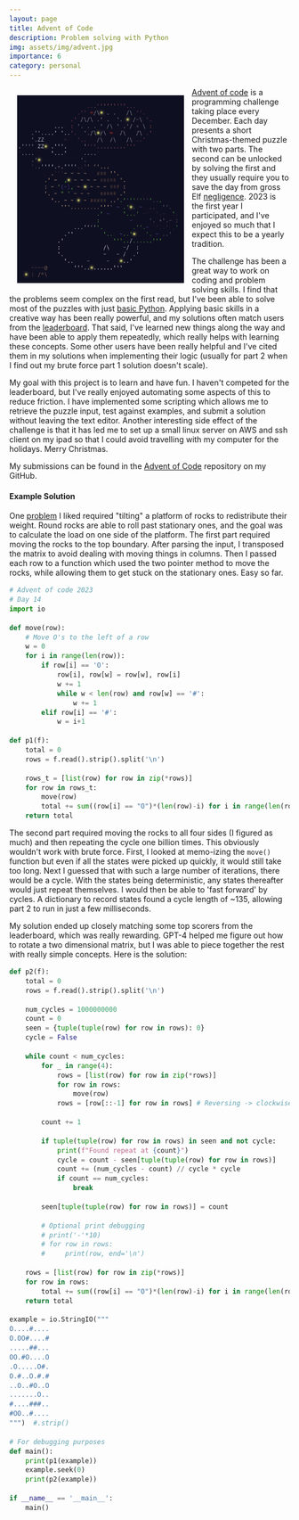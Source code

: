 ```yaml
---
layout: page
title: Advent of Code
description: Problem solving with Python
img: assets/img/advent.jpg
importance: 6
category: personal
---
```

<style>
.image-container {
    height: 500px; /* Adjust as needed */
    border-radius: .25rem; /* To match rounded style */
    background-position: center center; /* Adjust as needed */
    background-size: cover;
    box-shadow: 0 2px 2px 0 rgba(0, 0, 0, 0.14), 0 3px 1px -2px rgba(0, 0, 0, 0.12), 0 1px 5px 0 rgba(0, 0, 0, 0.2); /* For z-depth-1 effect */
}
.float-img-left {
    float: left; /* Float image to the right */
    margin: 1em 1em 1em 1em; /* Add margin for spacing */
    max-width: 300px; /* Maximum width of the image */
    height: auto; /* Maintain aspect ratio */
}
</style>

<div class="row justify-content-sm-center">
    <!-- <div class="col-sm-5 mt-3 mt-md-0"> -->
    <!--     <div class="image-container" style="background-image: url('/assets/img/aoc-full.png');"></div> -->
    <!-- </div> -->
    <!-- <div class="col-sm-7 mt-3 mt-md-0"> -->
    <div class="col-sm-12 mt-3 mt-md-0">
        <img src="/assets/img/aoc-full.png" alt="Advent map" class="float-img-left">
        <p>
        <a href="https://adventofcode.com">Advent of code</a> is a programming challenge taking place every December. Each day presents a short Christmas-themed puzzle with two parts. The second can be unlocked by solving the first and they usually require you to save the day from gross Elf <a href="https://adventofcode.com/2023/day/1">negligence</a>. 2023 is the first year I participated, and I've enjoyed so much that I expect this to be a yearly tradition.
        </p>
        <p>
        The challenge has been a great way to work on coding and problem solving skills. I find that the problems seem complex on the first read, but I've been able to solve most of the puzzles with just <a href="/projects/practical-python/">basic Python</a>. Applying basic skills in a creative way has been really powerful, and my solutions often match users from the <a href="https://adventofcode.com/2023/leaderboard">leaderboard</a>. That said, I've learned new things along the way and have been able to apply them repeatedly, which really helps with learning these concepts. Some other users have been really helpful and I've cited them in my solutions when implementing their logic (usually for part 2 when I find out my brute force part 1 solution doesn't scale).
        </p>
        <p>
        My goal with this project is to learn and have fun. I haven't competed for the leaderboard, but I've really enjoyed automating some aspects of this to reduce friction. I have implemented some scripting which allows me to retrieve the puzzle input, test against examples, and submit a solution without leaving the text editor. Another interesting side effect of the challenge is that it has led me to set up a small linux server on AWS and ssh client on my ipad so that I could avoid travelling with my computer for the holidays. Merry Christmas.
        </p>
    </div>

</div>
<div class="caption">
    My submissions can be found in the <a href="https://github.com/NickSager/advent-of-code">Advent of Code</a> repository on my GitHub.
</div>



#### Example Solution
One <a href="https://adventofcode.com/2023/day/14">problem</a> I liked required "tilting" a platform of rocks to redistribute their weight. Round rocks are able to roll past stationary ones, and the goal was to calculate the load on one side of the platform. The first part required moving the rocks to the top boundary. After parsing the input, I transposed the matrix to avoid dealing with moving things in columns. Then I passed each row to a function which used the two pointer method to move the rocks, while allowing them to get stuck on the stationary ones. Easy so far.
```python
# Advent of code 2023
# Day 14
import io

def move(row):
    # Move O's to the left of a row
    w = 0
    for i in range(len(row)):
        if row[i] == 'O':
            row[i], row[w] = row[w], row[i]
            w += 1
            while w < len(row) and row[w] == '#':
                w += 1
        elif row[i] == '#':
            w = i+1

def p1(f):
    total = 0
    rows = f.read().strip().split('\n')

    rows_t = [list(row) for row in zip(*rows)]
    for row in rows_t:
        move(row)
        total += sum((row[i] == "O")*(len(row)-i) for i in range(len(row)))
    return total
```
The second part required moving the rocks to all four sides (I figured as much) and then repeating the cycle one billion times. This obviously wouldn't work with brute force. First, I looked at memo-izing the `move()` function but even if all the states were picked up quickly, it would still take too long. Next I guessed that with such a large number of iterations, there would be a cycle. With the states being deterministic, any states thereafter would just repeat themselves. I would then be able to 'fast forward' by cycles. A dictionary to record states found a cycle length of ~135, allowing part 2 to run in just a few milliseconds.

My solution ended up closely matching some top scorers from the leaderboard, which was really rewarding. GPT-4 helped me figure out how to rotate a two dimensional matrix, but I was able to piece together the rest with really simple concepts. Here is the solution:
```python
def p2(f):
    total = 0
    rows = f.read().strip().split('\n')

    num_cycles = 1000000000
    count = 0
    seen = {tuple(tuple(row) for row in rows): 0}
    cycle = False

    while count < num_cycles:
        for _ in range(4):
            rows = [list(row) for row in zip(*rows)]
            for row in rows:
                move(row)
            rows = [row[::-1] for row in rows] # Reversing -> clockwise 90

        count += 1

        if tuple(tuple(row) for row in rows) in seen and not cycle:
            print(f"Found repeat at {count}")
            cycle = count - seen[tuple(tuple(row) for row in rows)]
            count += (num_cycles - count) // cycle * cycle
            if count == num_cycles:
                break

        seen[tuple(tuple(row) for row in rows)] = count

        # Optional print debugging
        # print('-'*10)
        # for row in rows:
        #     print(row, end='\n')

    rows = [list(row) for row in zip(*rows)]
    for row in rows:
        total += sum((row[i] == "O")*(len(row)-i) for i in range(len(row)))
    return total

example = io.StringIO("""
O....#....
O.OO#....#
.....##...
OO.#O....O
.O.....O#.
O.#..O.#.#
..O..#O..O
.......O..
#....###..
#OO..#....
""")  #.strip()

# For debugging purposes
def main():
    print(p1(example))
    example.seek(0)
    print(p2(example))

if __name__ == '__main__':
    main()
```
